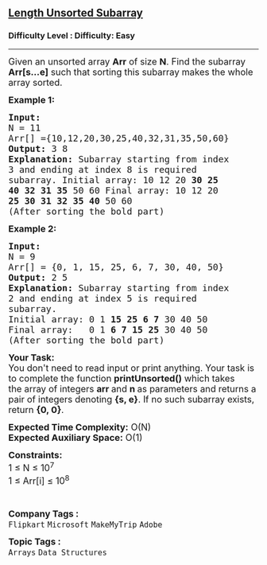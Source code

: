 <h2><a href="https://www.geeksforgeeks.org/problems/length-unsorted-subarray3022/1?page=1&category=Arrays&company=Adobe&difficulty=Easy&sortBy=submissions">Length Unsorted Subarray</a></h2><h3>Difficulty Level : Difficulty: Easy</h3><hr><div class="problems_problem_content__Xm_eO"><p><span style="font-size:18px">Given an unsorted array <strong>Arr</strong> of size <strong>N</strong>. Find the subarray <strong>Arr[s...e]</strong> such that sorting this subarray makes the whole array sorted.</span></p>

<p><span style="font-size:18px"><strong>Example 1:</strong></span></p>

<pre><span style="font-size:18px"><strong>Input:
</strong>N = 11
Arr[] ={10,12,20,30,25,40,32,31,35,50,60}
<strong>Output: </strong>3 8
<strong>Explanation:</strong> Subarray starting from index
3 and ending at index 8 is required
subarray. Initial array: 10 12 20 <strong>30 25
40 32 31 35</strong> 50 60 Final array:&nbsp;10 12 20
<strong>25 30 31 32 35 40</strong> 50 60
(After sorting the bold part)</span></pre>

<p><span style="font-size:18px"><strong>Example 2:</strong></span></p>

<pre><span style="font-size:18px"><strong>Input:
</strong>N = 9
Arr[] = {0, 1, 15, 25, 6, 7, 30, 40, 50}
<strong>Output:</strong> 2 5
<strong>Explanation:</strong>&nbsp;Subarray starting from index
2 and ending at index 5 is required
subarray.
Initial array: 0 1 <strong>15 25 6 7</strong> 30 40 50
Final array:&nbsp;  0 1 <strong>6 7 15 25</strong> 30 40 50
(After sorting the bold part)</span></pre>

<p><span style="font-size:18px"><strong>Your Task:</strong><br>
You don't need to read input or print anything. Your task is to complete the function&nbsp;<strong>printUnsorted</strong><strong>()</strong>&nbsp;which takes the&nbsp;array of&nbsp;integers&nbsp;<strong>arr </strong>and&nbsp;<strong>n</strong><strong>&nbsp;</strong>as parameters and returns a pair of integers denoting <strong>{s, e}</strong>.&nbsp;If no such subarray exists, return <strong>{0, 0}</strong>.</span></p>

<p><span style="font-size:18px"><strong>Expected Time Complexity:</strong>&nbsp;O(N)<br>
<strong>Expected Auxiliary Space:</strong>&nbsp;O(1)</span></p>

<p><span style="font-size:18px"><strong>Constraints:</strong><br>
1 ≤ N ≤ 10<sup>7</sup><br>
1 ≤ Arr[i] ≤ 10<sup>8</sup></span></p>

<p>&nbsp;</p>
</div><p><span style=font-size:18px><strong>Company Tags : </strong><br><code>Flipkart</code>&nbsp;<code>Microsoft</code>&nbsp;<code>MakeMyTrip</code>&nbsp;<code>Adobe</code>&nbsp;<br><p><span style=font-size:18px><strong>Topic Tags : </strong><br><code>Arrays</code>&nbsp;<code>Data Structures</code>&nbsp;